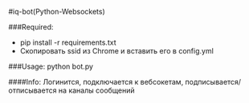 #iq-bot(Python-Websockets)

###Required:
* pip install -r requirements.txt
* Скопировать ssid из Chrome и вставить его в config.yml

###Usage:
python bot.py

####Info:
Логинится, подключается к вебсокетам, подписывается/отписывается на каналы сообщений

